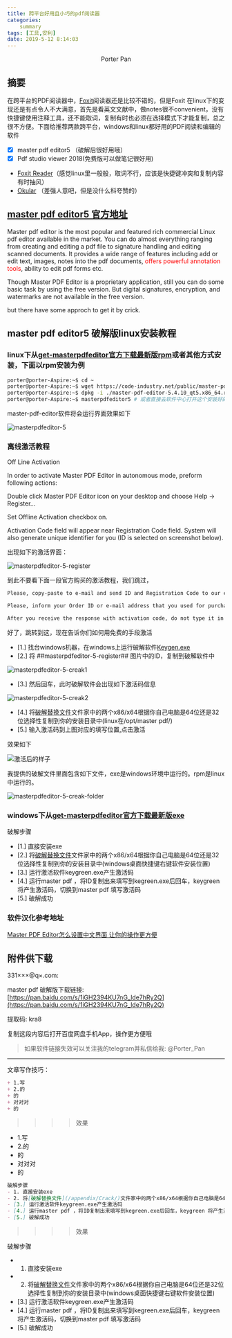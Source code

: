 ```yaml
---
title: 跨平台好用且小巧的pdf阅读器
categories:     
    summary
tags: [工具,安利]
date: 2019-5-12 8:14:03
---
```


<center> Porter Pan </center>

## 摘要

在跨平台的PDF阅读器中，[Foxit](https://www.foxitsoftware.cn/)阅读器还是比较不错的，但是Foxit 在linux下的变现还是有点令人不大满意，首先是看英文文献中，做notes很不convenient，没有快捷键使用注释工具，还不能取词，复制有时也必须在选择模式下才能复制，总之很不方便。下面给推荐两款跨平台，windows和linux都好用的PDF阅读和编辑的软件

- [x] master pdf editor5 （破解后很好用哦）
- [x] Pdf studio viewer 2018(免费版可以做笔记很好用)
- [Foxit Reader](https://www.foxitsoftware.cn/products/reader/)（感觉linux里一般般，取词不行，应该是快捷键冲突和复制内容有时抽风）
- [Okular](https://www.baidu.com/link?url=J6vLX1mF7Cnhgl-aex7_ZuW97Vp56RR_weJDjEe-AgwNxhrgF9PgYcmRv73LtKtM&wd=&eqid=a53efd0400025b13000000035cd76943) （差强人意吧，但是没什么科夸赞的）

<!-- more -->

## [master pdf editor5 官方地址](https://code-industry.net/get-masterpdfeditor/)

Master pdf editor is the most popular and featured rich commercial Linux pdf editor available in the market. You can do almost everything ranging from creating and editing a pdf file to signature handling and editing scanned documents. It provides a wide range of features including add or edit text, images, notes into the pdf documents, <font color = 'red'>offers powerful annotation tools</font>, ability to edit pdf forms etc.

Though Master PDF Editor is a proprietary application, still you can do some basic task by using the free version. But digital signatures, encryption, and watermarks are not available in the free version.

but there have some approch to get it by crick.

##  master pdf editor5 破解版linux安装教程

### linux下从[get-masterpdfeditor官方下载最新版rpm](https://code-industry.net/get-masterpdfeditor/)或者其他方式安装，下面以rpm安装为例

```bash
porter@porter-Aspire:~$ cd ~
porter@porter-Aspire:~$ wget https://code-industry.net/public/master-pdf-editor-5.4.10_qt5.x86_64.rpm
porter@porter-Aspire:~$ dpkg -i ./master-pdf-editor-5.4.10_qt5.x86_64.rpm
porter@porter-Aspire:~$ masterpdfeditor5 # 或者直接去软件中心打开这个安装好的软件
```

master-pdf-editor软件将会运行界面效果如下

![masterpdfeditor-5](/appendix/masterpdfeditor-5.png)

### 离线激活教程

Off Line Activation

In order to activate Master PDF Editor in autonomous mode, preform following actions:

Double click Master PDF Editor icon on your desktop and choose Help -> Register… 

Set Offline Activation checkbox on. 

Activation Code field will appear near Registration Code field. System will also generate unique identifier for you (ID is selected on screenshot below).

出现如下的激活界面：

![masterpdfeditor-5-register](/appendix/masterpdfeditor-5-register.jpg)

到此不要看下面一段官方购买的激活教程，我们跳过，

```bash
Please, copy-paste to e-mail and send ID and Registration Code to our e-mail address support@code-industry.net.

Please, inform your Order ID or e-mail address that you used for purchasing! Letter without this information will be ignored!

After you receive the response with activation code, do not type it in manually. Instead, copy-paste it to Activation Code field and paste registration code to Registration Code field and then click Activate.
```

好了，跳转到这，现在告诉你们如何用免费的手段激活

- [1.] 找台windows机器，在windows上运行破解软件[Keygen.exe](/appendix/Keygen.exe)
- [2.] 将 ##masterpdfeditor-5-register## 图片中的ID，复制到破解软件中

![masterpdfeditor-5-creak1](/appendix/masterpdfeditor-5-creak1.jpg)

- [3.] 然后回车，此时破解软件会出现如下激活码信息

![masterpdfeditor-5-creak2](/appendix/masterpdfeditor-5-creak2.jpg)

- [4.] 将[破解替换文件](/appendix/Crack/)文件家中的两个x86/x64根据你自己电脑是64位还是32位选择性复制到你的安装目录中(linux在/opt/master pdf/)
- [5.] 输入激活码到上图对应的填写位置,点击激活

效果如下

![激活后的样子](/appendix/masterpdfeditor-5-regesterd.png)

我提供的破解文件里面包含如下文件，exe是windows环境中运行的。rpm是linux中运行的。

![masterpdfeditor-5-creak-folder](/appendix/masterpdfeditor-5-creak-folder.jpg)


### windows下从[get-masterpdfeditor官方下载最新版exe](https://code-industry.net/get-masterpdfeditor/)

破解步骤
- [1.] 直接安装exe 
- [2.] 将[破解替换文件](/appendix/Crack/)文件家中的两个x86/x64根据你自己电脑是64位还是32位选择性复制到你的安装目录中(windows桌面快捷键右键软件安装位置)
- [3.] 运行激活软件keygreen.exe产生激活码
- [4.] 运行master pdf ，将ID复制出来填写到kegreen.exe后回车，keygreen 将产生激活码，切换到master pdf 填写激活码
- [5.] 破解成功

### 软件汉化参考地址

[Master PDF Editor怎么设置中文界面 让你的操作更方便](http://www.downxia.com/zixun/47041.html)

## 附件供下载

331×××@q×.com:

master pdf 破解版下载链接: [https://pan.baidu.com/s/1iGH2394KU7nG_lde7hRy2Q](https://pan.baidu.com/s/1iGH2394KU7nG_lde7hRy2Q)

提取码: kra8 

复制这段内容后打开百度网盘手机App，操作更方便哦



> 如果软件链接失效可以关注我的telegram并私信给我: @Porter_Pan

---- 

文章写作技巧：


```markdown
+ 1.写
+ 2.的
+ 的
+ 对对对
+ 的
```

>>>> 效果

+ 1.写
+ 2.的
+ 的
+ 对对对
+ 的

```markdown
破解步骤
- 1. 直接安装exe 
- 2. 将[破解替换文件](/appendix/Crack/)文件家中的两个x86/x64根据你自己电脑是64位还是32位选择性复制到你的安装目录中(windows桌面快捷键右键软件安装位置)
- [3.] 运行激活软件keygreen.exe产生激活码
- [4.] 运行master pdf ，将ID复制出来填写到kegreen.exe后回车，keygreen 将产生激活码，切换到master pdf 填写激活码
- [5.] 破解成功
```

>>>> 效果

破解步骤
- 1. 直接安装exe 
- 2. 将[破解替换文件](/appendix/Crack/)文件家中的两个x86/x64根据你自己电脑是64位还是32位选择性复制到你的安装目录中(windows桌面快捷键右键软件安装位置)
- [3.] 运行激活软件keygreen.exe产生激活码
- [4.] 运行master pdf ，将ID复制出来填写到kegreen.exe后回车，keygreen 将产生激活码，切换到master pdf 填写激活码
- [5.] 破解成功
